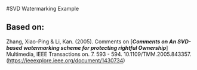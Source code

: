 
#SVD Watermarking Example

## Based on:
Zhang, Xiao-Ping & Li, Kan. (2005). Comments on [***Comments on An SVD-based watermarking scheme for protecting rightful Ownership***] Multimedia, IEEE Transactions on. 7. 593 - 594. 10.1109/TMM.2005.843357.(https://ieeexplore.ieee.org/document/1430734)

